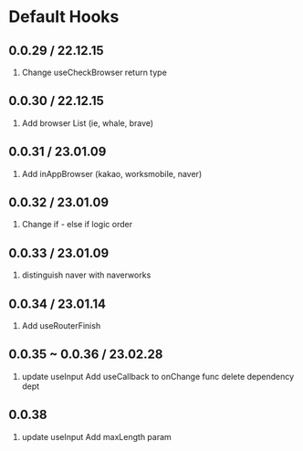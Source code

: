 # Default Hooks

## 0.0.29 / 22.12.15

1. Change useCheckBrowser return type

## 0.0.30 / 22.12.15

1. Add browser List (ie, whale, brave)

## 0.0.31 / 23.01.09

1. Add inAppBrowser (kakao, worksmobile, naver)

## 0.0.32 / 23.01.09

1. Change if - else if logic order

## 0.0.33 / 23.01.09

1. distinguish naver with naverworks

## 0.0.34 / 23.01.14

1. Add useRouterFinish

## 0.0.35 ~ 0.0.36 / 23.02.28

1. update useInput
   Add useCallback to onChange func
   delete dependency dept

## 0.0.38

1. update useInput
   Add maxLength param
